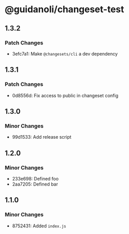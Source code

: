 # @guidanoli/changeset-test

## 1.3.2

### Patch Changes

- 3efc7a1: Make `@changesets/cli` a dev dependency

## 1.3.1

### Patch Changes

- 0d8556d: Fix access to public in changeset config

## 1.3.0

### Minor Changes

- 99d1533: Add release script

## 1.2.0

### Minor Changes

- 233e698: Defined foo
- 2aa7205: Defined bar

## 1.1.0

### Minor Changes

- 8752431: Added `index.js`
